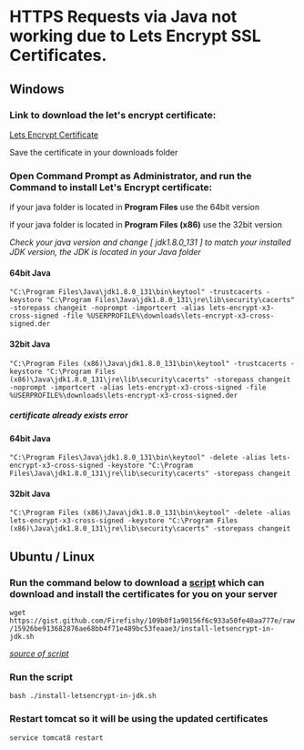 
# HTTPS Requests via Java not working due to Lets Encrypt SSL Certificates.

## Windows

### Link to download the let's encrypt certificate: 

[Lets Encrypt Certificate](https://letsencrypt.org/certs/lets-encrypt-x3-cross-signed.der)

Save the certificate in your downloads folder

### Open Command Prompt as Administrator, and run the Command to install Let's Encrypt certificate:

if your java folder is located in **Program Files** use the 64bit version

if your java folder is located in **Program Files (x86)** use the 32bit version

*Check your java version and change [ jdk1.8.0_131 ] to match your installed JDK version, the JDK is located in your Java folder*

#### 64bit Java
``` "C:\Program Files\Java\jdk1.8.0_131\bin\keytool" -trustcacerts -keystore "C:\Program Files\Java\jdk1.8.0_131\jre\lib\security\cacerts" -storepass changeit -noprompt -importcert -alias lets-encrypt-x3-cross-signed -file %USERPROFILE%\downloads\lets-encrypt-x3-cross-signed.der ```

#### 32bit Java
``` "C:\Program Files (x86)\Java\jdk1.8.0_131\bin\keytool" -trustcacerts -keystore "C:\Program Files (x86)\Java\jdk1.8.0_131\jre\lib\security\cacerts" -storepass changeit -noprompt -importcert -alias lets-encrypt-x3-cross-signed -file %USERPROFILE%\downloads\lets-encrypt-x3-cross-signed.der ```

##### certificate already exists error

#### 64bit Java
``` "C:\Program Files\Java\jdk1.8.0_131\bin\keytool" -delete -alias lets-encrypt-x3-cross-signed -keystore "C:\Program Files\Java\jdk1.8.0_131\jre\lib\security\cacerts" -storepass changeit ```

#### 32bit Java
``` "C:\Program Files (x86)\Java\jdk1.8.0_131\bin\keytool" -delete -alias lets-encrypt-x3-cross-signed -keystore "C:\Program Files (x86)\Java\jdk1.8.0_131\jre\lib\security\cacerts" -storepass changeit ```

## Ubuntu / Linux

### Run the command below to download a [script](https://gist.github.com/Firefishy/109b0f1a90156f6c933a50fe40aa777e) which can download and install the certificates for you on your server

``` wget https://gist.github.com/Firefishy/109b0f1a90156f6c933a50fe40aa777e/raw/15926be913682876ae68bb4f71e489bc53feaae3/install-letsencrypt-in-jdk.sh ```

*[source of script](https://gist.github.com/Firefishy/109b0f1a90156f6c933a50fe40aa777e)*


### Run the script
``` bash ./install-letsencrypt-in-jdk.sh ```

### Restart tomcat so it will be using the updated certificates
``` service tomcat8 restart ```



